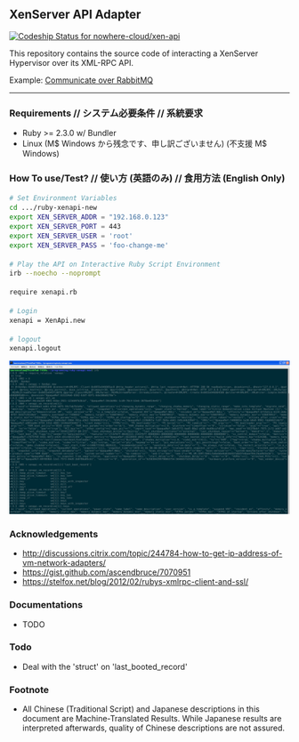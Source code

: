 ## XenServer API Adapter

[ ![Codeship Status for nowhere-cloud/xen-api](https://app.codeship.com/projects/4d2a9250-d4a2-0134-07f4-1aaf05821783/status?branch=master)](https://app.codeship.com/projects/202210)

This repository contains the source code of interacting a XenServer Hypervisor over its XML-RPC API.

Example: [Communicate over RabbitMQ](amqpd.rb)

---

### Requirements // システム必要条件 // 系統要求
* Ruby >= 2.3.0 w/ Bundler
* Linux (M$ Windows から残念です、申し訳ございません) (不支援 M$ Windows)

### How To use/Test? // 使い方 (英語のみ) // 食用方法 (English Only)
```sh
# Set Environment Variables
cd .../ruby-xenapi-new
export XEN_SERVER_ADDR = "192.168.0.123"
export XEN_SERVER_PORT = 443
export XEN_SERVER_USER = 'root'
export XEN_SERVER_PASS = 'foo-change-me'

# Play the API on Interactive Ruby Script Environment
irb --noecho --noprompt

require xenapi.rb

# Login
xenapi = XenApi.new

# logout
xenapi.logout

```

![Screenshot](screenshot.png?raw=true)
### Acknowledgements
* http://discussions.citrix.com/topic/244784-how-to-get-ip-address-of-vm-network-adapters/
* https://gist.github.com/ascendbruce/7070951
* https://stelfox.net/blog/2012/02/rubys-xmlrpc-client-and-ssl/

### Documentations
* TODO

### Todo
* Deal with the 'struct' on 'last_booted_record'

### Footnote
* All Chinese (Traditional Script) and Japanese descriptions in this document are Machine-Translated Results.
While Japanese results are interpreted afterwards, quality of Chinese descriptions are not assured.
